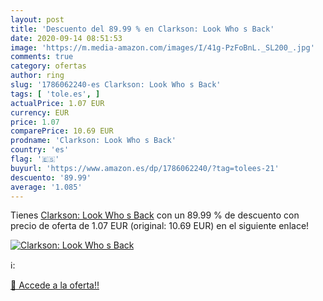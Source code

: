 ```yaml
---
layout: post
title: 'Descuento del 89.99 % en Clarkson: Look Who s Back'
date: 2020-09-14 08:51:53
image: 'https://m.media-amazon.com/images/I/41g-PzFoBnL._SL200_.jpg'
comments: true
category: ofertas
author: ring
slug: '1786062240-es Clarkson: Look Who s Back'
tags: [ 'tole.es', ]
actualPrice: 1.07 EUR
currency: EUR
price: 1.07
comparePrice: 10.69 EUR
prodname: 'Clarkson: Look Who s Back'
country: 'es'
flag: '🇪🇸'
buyurl: 'https://www.amazon.es/dp/1786062240/?tag=tolees-21'
descuento: '89.99'
average: '1.085'
---
```


Tienes [Clarkson: Look Who s Back](https://www.amazon.es/dp/1786062240/?tag=tolees-21) con un 89.99 % de descuento con precio de oferta de 1.07 EUR (original: 10.69 EUR) en el siguiente enlace!

[![Clarkson: Look Who s Back](https://m.media-amazon.com/images/I/41g-PzFoBnL._SL200_.jpg)](https://www.amazon.es/dp/1786062240/?tag=tolees-21)

ℹ️:


[🛒 Accede a la oferta!!](https://www.amazon.es/dp/1786062240/?tag=tolees-21)

